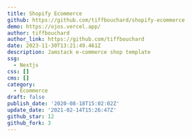 ```yaml
---
title: Shopify Ecommerce
github: https://github.com/tiffbouchard/shopify-ecommerce
demo: https://ojos.vercel.app/
author: tiffbouchard
author_link: https://github.com/tiffbouchard
date: 2023-11-30T13:21:49.461Z
description: Jamstack e-commerce shop template
ssg:
  - Nextjs
css: []
cms: []
category:
  - Ecommerce
draft: false
publish_date: '2020-08-18T15:02:02Z'
update_date: '2021-02-14T15:26:47Z'
github_star: 12
github_fork: 3
---
```

